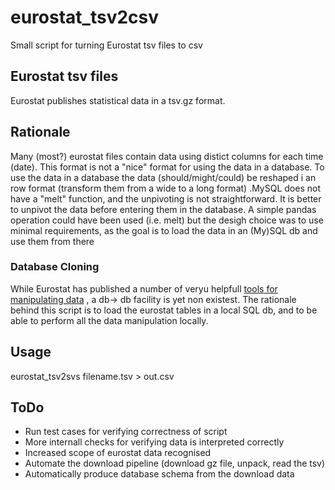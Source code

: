 # eurostat_tsv2csv
Small script for turning Eurostat tsv files to csv
## Eurostat tsv files
Eurostat publishes statistical data in a tsv.gz format. 
## Rationale
Many (most?) eurostat files contain data using distict columns for each time (date). This format is not a "nice" format for using the data in a database. To use the data in a database the data (should/might/could) be reshaped i an row format (transform them from a wide to a long format) .MySQL does not have a "melt" function, and the unpivoting is not straightforward. It is better to unpivot the data before entering them in the database. A simple pandas operation could have been used (i.e. melt) but the desigh choice was to use minimal requirements, as the goal is to load the data in an (My)SQL db and use them from there
### Database Cloning
While Eurostat has published a number of veryu helpfull [tools for manipulating data](https://cros-legacy.ec.europa.eu/content/tools-and-software_en) , a db-> db facility is yet non existest. The rationale behind this script is to load the eurostat tables in a local SQL db, and to be able to perform all the data manipulation locally. 
## Usage
eurostat_tsv2svs filename.tsv > out.csv
## ToDo
* Run test cases for verifying correctness of script
* More internall checks for verifying data is interpreted correctly
* Increased scope of eurostat data recognised  
* Automate the download pipeline (download gz file, unpack, read the tsv)  
* Automatically produce database schema from the download data  


